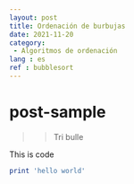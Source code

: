 ```yaml
---
layout: post
title: Ordenación de burbujas
date: 2021-11-20
category: 
 - Algoritmos de ordenación 
lang : es
ref : bubblesort
---
```

# post-sample
> >Tri bulle

This is code
```ruby
print 'hello world'
```
